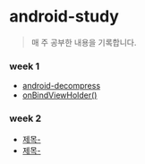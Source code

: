 # android-study
> 매 주 공부한 내용을 기록합니다.

### week 1
* [android-decompress](study/week1/android-decompress.md)
* [onBindViewHolder()](study/week1/onBindViewHolder().md)

### week 2
* [제목-](링크)
* [제목-](링크)
